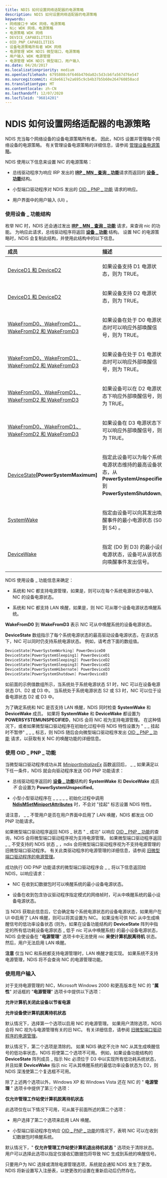 ```yaml
---
title: NDIS 如何设置网络适配器的电源策略
description: NDIS 如何设置网络适配器的电源策略
keywords:
- 网络接口卡 WDK 网络，电源策略
- Nic WDK 网络，电源策略
- 电源策略 WDK 网络
- DEVICE_CAPABILITIES
- OID_PNP_CAPABILITIES
- 设备电源策略所有者 WDK 网络
- 电源管理 WDK NDIS 微型端口，电源策略
- 用户输入 WDK 电源管理
- 电源管理 WDK NDIS 微型端口，用户输入
ms.date: 04/20/2017
ms.localizationpriority: medium
ms.openlocfilehash: 6795808c6f646b470da02c5d3cb6fa567d76e547
ms.sourcegitcommit: 418e6617e2a695c9cb4b37b5b60e264760858acd
ms.translationtype: MT
ms.contentlocale: zh-CN
ms.lasthandoff: 12/07/2020
ms.locfileid: "96814201"
---
```

# <a name="how-ndis-sets-the-power-policy-for-a-network-adapter"></a>NDIS 如何设置网络适配器的电源策略





NDIS 充当每个网络设备的设备电源策略所有者。 因此，NDIS 设置并管理每个网络设备的电源策略。 有关管理设备电源策略的详细信息，请参阅 [管理设备电源策略](../kernel/managing-device-power-policy.md)。

NDIS 使用以下信息来设置 NIC 的电源策略：

-   总线驱动程序为响应 IRP 发出的 [**IRP \_ MN \_ 查询 \_ 功能**](../kernel/irp-mn-query-capabilities.md)请求而返回的 [**设备 \_ 功能**](/windows-hardware/drivers/ddi/wdm/ns-wdm-_device_capabilities)结构。

-   小型端口驱动程序对 NDIS 发出的 [OID \_ PNP \_ 功能](./oid-pnp-capabilities.md) 请求的响应。

-   用户界面中的用户输入 (UI) 。

### <a name="using-the-device_capabilities-structure"></a><a href="" id="using-the-device-capabilities-structure"></a>使用设备 \_ 功能结构

枚举 NIC 时，NDIS 还会通过发出 [**IRP \_ MN \_ 查询 \_ 功能**](../kernel/irp-mn-query-capabilities.md) 请求，来查询 nic 的功能。 为响应此请求，总线驱动程序将返回 [**设备 \_ 功能**](/windows-hardware/drivers/ddi/wdm/ns-wdm-_device_capabilities) 结构。 设置 NIC 的电源策略时，NDIS 会复制此结构，并使用此结构中的以下信息。

<table>
<colgroup>
<col width="50%" />
<col width="50%" />
</colgroup>
<thead>
<tr class="header">
<th align="left">成员</th>
<th align="left">描述</th>
</tr>
</thead>
<tbody>
<tr class="odd">
<td align="left"><p><a href="/windows-hardware/drivers/kernel/deviced1-and-deviced2" data-raw-source="[DeviceD1 and DeviceD2](../kernel/deviced1-and-deviced2.md)">DeviceD1 和 DeviceD2</a></p></td>
<td align="left"><p>如果设备支持 D1 电源状态，则为 TRUE。</p></td>
</tr>
<tr class="even">
<td align="left"><p><a href="/windows-hardware/drivers/kernel/deviced1-and-deviced2" data-raw-source="[DeviceD1 and DeviceD2](../kernel/deviced1-and-deviced2.md)">DeviceD1 和 DeviceD2</a></p></td>
<td align="left"><p>如果设备支持 D2 电源状态，则为 TRUE。</p></td>
</tr>
<tr class="odd">
<td align="left"><p><a href="/windows-hardware/drivers/kernel/wakefromd0--wakefromd1--wakefromd2--and-wakefromd3" data-raw-source="[WakeFromD0, WakeFromD1, WakeFromD2, and WakeFromD3](../kernel/wakefromd0--wakefromd1--wakefromd2--and-wakefromd3.md)">WakeFromD0、WakeFromD1、WakeFromD2 和 WakeFromD3</a></p></td>
<td align="left"><p>如果设备在处于 D0 电源状态时可以响应外部唤醒信号，则为 TRUE。</p></td>
</tr>
<tr class="even">
<td align="left"><p><a href="/windows-hardware/drivers/kernel/wakefromd0--wakefromd1--wakefromd2--and-wakefromd3" data-raw-source="[WakeFromD0, WakeFromD1, WakeFromD2, and WakeFromD3](../kernel/wakefromd0--wakefromd1--wakefromd2--and-wakefromd3.md)">WakeFromD0、WakeFromD1、WakeFromD2 和 WakeFromD3</a></p></td>
<td align="left"><p>如果设备在处于 D1 电源状态时可以响应外部唤醒信号，则为 TRUE。</p></td>
</tr>
<tr class="odd">
<td align="left"><p><a href="/windows-hardware/drivers/kernel/wakefromd0--wakefromd1--wakefromd2--and-wakefromd3" data-raw-source="[WakeFromD0, WakeFromD1, WakeFromD2, and WakeFromD3](../kernel/wakefromd0--wakefromd1--wakefromd2--and-wakefromd3.md)">WakeFromD0、WakeFromD1、WakeFromD2 和 WakeFromD3</a></p></td>
<td align="left"><p>如果设备可以在 D2 电源状态下响应外部唤醒信号，则为 TRUE。</p></td>
</tr>
<tr class="even">
<td align="left"><p><a href="/windows-hardware/drivers/kernel/wakefromd0--wakefromd1--wakefromd2--and-wakefromd3" data-raw-source="[WakeFromD0, WakeFromD1, WakeFromD2, and WakeFromD3](../kernel/wakefromd0--wakefromd1--wakefromd2--and-wakefromd3.md)">WakeFromD0、WakeFromD1、WakeFromD2 和 WakeFromD3</a></p></td>
<td align="left"><p>如果设备在 D3 电源状态下可以响应外部唤醒信号，则为 TRUE。</p></td>
</tr>
<tr class="odd">
<td align="left"><p><a href="/windows-hardware/drivers/kernel/devicestate" data-raw-source="[DeviceState](../kernel/devicestate.md)">DeviceState</a><strong>[PowerSystemMaximum]</strong></p></td>
<td align="left"><p>指定此设备可以为每个系统电源状态维持的最高设备状态，从 <strong>PowerSystemUnspecified</strong> 到 <strong>PowerSystemShutdown</strong>。</p></td>
</tr>
<tr class="even">
<td align="left"><p><a href="/windows-hardware/drivers/kernel/systemwake" data-raw-source="[SystemWake](../kernel/systemwake.md)">SystemWake</a></p></td>
<td align="left"><p>指定由设备可以向其发出唤醒事件的最小电源状态 (S0 到 S4) 。</p></td>
</tr>
<tr class="odd">
<td align="left"><p><a href="/windows-hardware/drivers/kernel/devicewake" data-raw-source="[DeviceWake](../kernel/devicewake.md)">DeviceWake</a></p></td>
<td align="left"><p>指定 (D0 到 D3) 的最小设备电源状态，设备可从该状态向唤醒事件发出信号。</p></td>
</tr>
</tbody>
</table>

 

NDIS 使用设备 \_ 功能信息来确定：

-   系统和 NIC 都支持电源管理，如果是，则可以在每个系统电源状态中输入 NIC 的设备电源状态。

-   系统和 NIC 都支持 LAN 唤醒，如果是，则 NIC 可从哪个设备电源状态唤醒系统。

**WakeFromD0** 到 **WakeFromD3** 表示 NIC 可从中唤醒系统的设备电源状态。

**DeviceState** 数组指示了每个系统电源状态的最高驱动设备电源状态，在该状态下，NIC 可以同时仍支持系统电源状态。 例如，请考虑下面的数组值。

```cpp
DeviceState[PowerSystemWorking] PowerDeviceD0
DeviceState[PowerSystemSleeping1] PowerDeviceD1
DeviceState[PowerSystemSleeping2] PowerDeviceD2
DeviceState[PowerSystemSleeping3] PowerDeviceD2
DeviceState[PowerSystemHibernate] PowerDeviceD3
DeviceState[PowerSystemShutdown] PowerDeviceD3
```

如前面的示例值数组所示，当系统处于系统电源状态 S1 时，NIC 可以在设备电源状态 D1、D2 或 D3 中。 当系统处于系统电源状态 S2 或 S3 时，NIC 可以位于设备电源状态 D2 或 D3 中。

为了确定系统和 NIC 是否支持 LAN 唤醒，NDIS 同时检查 **SystemWake** 和 **DeviceWake** 成员。 如果将 **SystemWake** 和 **DeviceWake** 都设置为 **POWERSYSTEMUNSPECIFIED**，NDIS 会将 NIC 视为支持电源管理。 在这种情况下，或者如果微型端口驱动程序在初始化过程中将 NDIS 特性设置为 " \_ \_ 挂起时不暂停" \_ \_ \_ 标志，则 NDIS 随后会向微型端口驱动程序发出 [OID \_ PNP \_ 功能](./oid-pnp-capabilities.md) 请求，以获取有关 NIC 的唤醒功能的详细信息。

### <a name="using-oid_pnp_capabilities"></a><a href="" id="using-oid-pnp-capabilities"></a>使用 OID \_ PNP \_ 功能

当微型端口驱动程序成功从其 [*MiniportInitializeEx*](/windows-hardware/drivers/ddi/ndis/nc-ndis-miniport_initialize) 函数返回后， \_ \_ 如果满足以下任一条件，NDIS 就会向驱动程序发送 OID PNP 功能请求：

-   总线驱动程序返回的 [**设备 \_ 功能**](/windows-hardware/drivers/ddi/wdm/ns-wdm-_device_capabilities)结构的 **SystemWake** 和 **DeviceWake** 成员 *不* 会设置为 **PowerSystemUnspecified**。

-   小型小型驱动程序在 \_ \_ \_ \_ \_ 初始化过程中调用 [**NdisMSetMiniportAttributes**](/windows-hardware/drivers/ddi/ndis/nf-ndis-ndismsetminiportattributes) 时，不会对 "挂起" 标志设置 NDIS 特性。

请注意， \_ \_ 不管用户是否在用户界面中启用了 LAN 唤醒，NDIS 都发出 OID PNP 功能请求。

如果微型端口驱动程序返回 NDIS \_ 状态 " \_ 成功" 以响应 [OID \_ PNP \_ 功能](./oid-pnp-capabilities.md)的查询，NDIS 会将微型端口驱动程序视为支持电源管理。 如果微型端口驱动程序返回 \_ \_ 不受支持的 NDIS 状态 \_ ，ndis 会将微型端口驱动程序视为不支持电源管理的旧微型端口驱动程序。 有关此类驱动程序的电源管理的详细信息，请参阅 [旧微型端口驱动程序的电源管理](power-management-for-old-miniport-drivers.md)。

成功执行 OID PNP 功能请求的微型端口驱动程序会 \_ \_ 将以下信息返回给 NDIS，以响应请求：

-   NIC 在收到幻数据包时可以唤醒系统的最小设备电源状态。

-   设备在收到包含协议驱动程序指定模式的网络帧时，可从中唤醒系统的最小设备电源状态。

当 NDIS 获取此信息后，它会确定每个系统电源状态的设备电源状态，如果用户在 UI 中启用了 LAN 唤醒，则可以将其设置为 NIC。 如果没有可供 NIC 从中生成唤醒信号的低功率设备状态 (则为，如果在设备功能结构的 **DeviceState** 阵列中指定的所有低功耗设备电源状态 \_ 低于 nic 可从中唤醒系统) 的最小设备电源状态，NDIS 会使设备在 "**电源管理**" 选项卡中无法使用 nic **来使计算机脱离待机** 状态。 然后，用户无法启用 LAN 唤醒。

**注意**  仅当 NIC 和系统都支持电源管理时，LAN 唤醒才能实现。 如果系统不支持电源管理，NDIS 将不会查询 NIC 的电源管理功能。

 

### <a name="using-user-input"></a>使用用户输入

对于支持电源管理的 NIC，Microsoft Windows 2000 和更高版本在 NIC 的 "**属性**" 对话框的 "**电源管理**" 选项卡中提供以下选项：

**允许计算机关闭此设备以节省电源**

**允许设备使计算机脱离待机状态**

默认情况下，选择第一个选项以启用 NIC 的电源管理。 如果用户清除选项，NDIS 会将 NIC 视为与电源管理有关的旧 NIC。 有关详细信息，请参阅 [旧微型端口驱动程序的电源管理](power-management-for-old-miniport-drivers.md)。

默认情况下，第二个选项是清除的。 如果 NDIS 确定不允许 NIC 从其生成唤醒信号的低功率状态，NDIS 将使第二个选项不可用。 例如，如果设备功能结构的 **DeviceState** 阵列成员 \_ 指示 Nic 必须位于 D3 中以实现所有低功耗系统状态，并且如果 **DeviceWake** 指示 nic 可从其唤醒系统的最低功率设备状态为 D2，则 NDIS 深浅使第二个复选框不可用。

除了上述两个选项以外，Windows XP 和 Windows Vista 还在 NIC 的 " **电源管理** " 选项卡中提供了第三个选项：

**仅允许管理工作站使计算机脱离待机状态**

此选项仅在以下情况下可用，可从属于前面所述的第二个选项：

-   用户选择了第二个选项来启用 LAN 唤醒。

-   小型端口驱动程序在响应 [OID \_ PNP \_ 功能](./oid-pnp-capabilities.md)的情况下，表明 NIC 可以在收到幻数据包时唤醒系统。

默认情况下，" **仅允许管理工作站使计算机退出待机状态** " 选项处于清除状态。 用户可以选择此选项以指定仅接收幻数据包将导致 NIC 生成到系统的唤醒信号。

只要用户为 NIC 选择或清除电源管理选项，系统就会通知 NDIS 发生了更改。 NDIS 将新设置写入注册表，以使更改的设置在重新启动后仍然存在。


